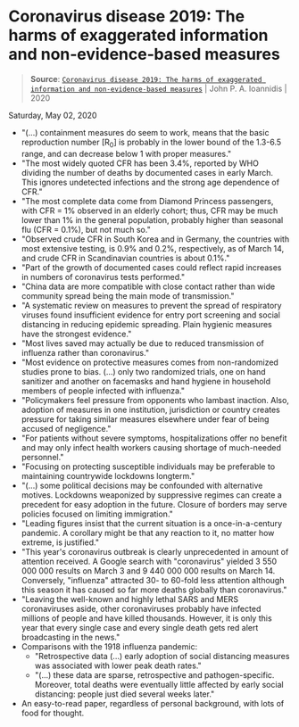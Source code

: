 # Coronavirus disease 2019: The harms of exaggerated information and non‐evidence‐based measures

> **Source**: [`Coronavirus disease 2019: The harms of exaggerated information and non‐evidence‐based measures`](https://www.ncbi.nlm.nih.gov/pmc/articles/PMC7163529/) | John P. A. Ioannidis | 2020

Saturday, May 02, 2020

- "(...) containment measures do seem to work, means that the basic reproduction number [R<sub>0</sub>] is probably in the lower bound of the 1.3-6.5 range, and can decrease below 1 with proper measures."
- "The most widely quoted CFR has been 3.4%, reported by WHO dividing the number of deaths by documented cases in early March. This ignores undetected infections and the strong age dependence of CFR."
- "The most complete data come from Diamond Princess passengers, with CFR = 1% observed in an elderly cohort; thus, CFR may be much lower than 1% in the general population, probably higher than seasonal flu (CFR = 0.1%), but not much so."
- "Observed crude CFR in South Korea and in Germany, the countries with most extensive testing, is 0.9% and 0.2%, respectively, as of March 14, and crude CFR in Scandinavian countries is about 0.1%."
- "Part of the growth of documented cases could reflect rapid increases in numbers of coronavirus tests performed."
- "China data are more compatible with close contact rather than wide community spread being the main mode of transmission."
- "A systematic review on measures to prevent the spread of respiratory viruses found insufficient evidence for entry port screening and social distancing in reducing epidemic spreading. Plain hygienic measures have the strongest evidence."
- "Most lives saved may actually be due to reduced transmission of influenza rather than coronavirus."
- "Most evidence on protective measures comes from non-randomized studies prone to bias. (...) only two randomized trials, one on hand sanitizer and another on facemasks and hand hygiene in household members of people infected with influenza."
- "Policymakers feel pressure from opponents who lambast inaction. Also, adoption of measures in one institution, jurisdiction or country creates pressure for taking similar measures elsewhere under fear of being accused of negligence."
- "For patients without severe symptoms, hospitalizations offer no benefit and may only infect health workers causing shortage of much-needed personnel."
- "Focusing on protecting susceptible individuals may be preferable to maintaining countrywide lockdowns longterm."
- "(...) some political decisions may be confounded with alternative motives. Lockdowns weaponized by suppressive regimes can create a precedent for easy adoption in the future. Closure of borders may serve policies focused on limiting immigration."
- "Leading figures insist that the current situation is a once-in-a-century pandemic. A corollary might be that any reaction to it, no matter how extreme, is justified."
- "This year's coronavirus outbreak is clearly unprecedented in amount of attention received. A Google search with "coronavirus" yielded 3 550 000 000 results on March 3 and 9 440 000 000 results on March 14. Conversely, "influenza" attracted 30- to 60-fold less attention although this season it has caused so far more deaths globally than coronavirus."
- "Leaving the well-known and highly lethal SARS and MERS coronaviruses aside, other coronaviruses probably have infected millions of people and have killed thousands. However, it is only this year that every single case and every single death gets red alert broadcasting in the news."
- Comparisons with the 1918 influenza pandemic:
  - "Retrospective data (...) early adoption of social distancing measures was associated with lower peak death rates."
  - "(...) these data are sparse, retrospective and pathogen-specific. Moreover, total deaths were eventually little affected by early social distancing: people just died several weeks later."
- An easy-to-read paper, regardless of personal background, with lots of food for thought.
